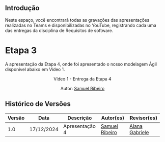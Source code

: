 ## Introdução

Neste espaço, você encontrará todas as gravações das apresentações realizadas no Teams e disponibilizadas no YouTube, registrando cada uma das entregas da disciplina de Requisitos de software.

# Etapa 3

A apresentação da Etapa 4, onde foi apresentado o nosso modelagem Ágil disponível abaixo em Vídeo 1.

<div style="text-align: center">
<p>Vídeo 1 - Entrega da Etapa 4</p>
</div>


<p style="text-align: center; font-size: 14px;">
    Autor: <a href="https://github.com/SamuelRicosta" target="_blank">Samuel Ribeiro</a> 
</p>

## Histórico de Versões

| Versão |    Data    | Descrição      | Autor(es)                                          | Revisor(es)                                        |
| ------ | :--------: | -------------- | -------------------------------------------------- | -------------------------------------------------- |
| 1.0    | 17/12/2024 | Apresentação 4   | [Samuel Ribeiro](https://github.com/SamuelRicosta) | [Alana Gabriele](https://github.com/alanagabriele)   |
